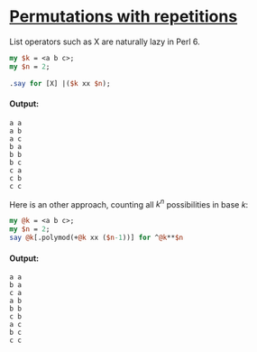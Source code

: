 [1]: http://rosettacode.org/wiki/Permutations_with_repetitions

# [Permutations with repetitions][1]

List operators such as X are naturally lazy in Perl 6.

```perl
my $k = <a b c>;
my $n = 2;
 
.say for [X] |($k xx $n);
```

#### Output:
```
a a
a b
a c
b a
b b
b c
c a
c b
c c
```


Here is an other approach, counting all <span class="texhtml" dir="ltr">*k*<sup>*n*</sup></span> possibilities in base <span class="texhtml" dir="ltr">*k*</span>:

```perl
my @k = <a b c>;
my $n = 2;
say @k[.polymod(+@k xx ($n-1))] for ^@k**$n
```

#### Output:
```
a a
b a
c a
a b
b b
c b
a c
b c
c c
```